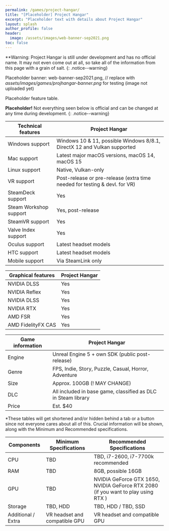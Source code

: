 ```yaml
---
permalink: /games/project-hangar/
title: "[Placeholder] Project Hangar"
excerpt: "Placeholder text with details about Project Hangar"
layout: splash
author_profile: false
header:
  image: /assets/images/web-banner-sep2021.png
toc: false
---
```


**Warning: Project Hangar is still under development and has no official name. It may not even come out at all, so take all of the information from this page with a grain of salt. {: .notice--warning}

Placeholder banner: web-banner-sep2021.png, // replace with _assets/images/games/projhangar-banner.png_ for testing (image not uploaded yet)

Placeholder feature table.

**Placeholder!** Not everything seen below is official and can be changed at any time during development.
{: .notice--warning}

| Technical features | Project Hangar  |
| ------ | ------ |
| Windows support | Windows 10 & 11, possible Windows 8/8.1, DirectX 12 and Vulkan supported |
| Mac support | Latest major macOS versions, macOS 14, macOS 15 |
| Linux support | Native, Vulkan-only |
| VR support | Post-release or pre-release (extra time needed for testing & devl. for VR) |
| SteamDeck support | Yes |
| Steam Workshop support | Yes, post-release |
| SteamVR support | Yes |
| Valve Index support | Yes |
| Oculus support | Latest headset models |
| HTC support | Latest headset models |
| Mobile support | Via SteamLink only |

| Graphical features | Project Hangar  |
| ------ | ------ |
| NVIDIA DLSS | Yes |
| NVIDIA Reflex | Yes |
| NVIDIA DLSS | Yes |
| NVIDIA RTX | Yes |
| AMD FSR | Yes |
| AMD FidelityFX CAS | Yes |

| Game information | Project Hangar  |
| ------ | ------ |
| Engine | Unreal Engine 5 + own SDK (public post-release) |
| Genre | FPS, Indie, Story, Puzzle, Casual, Horror, Adventure |
| Size | Approx. 100GB (! MAY CHANGE) |
| DLC | All included in base game, classified as DLC in Steam library |
| Price | Est. $40 |

*These tables will get shortened and/or hidden behind a tab or a button since not everyone cares about all of this. Crucial information will be shown, along with the Minimum and Recommended specifications.

| Components | Minimum Specifications | Recommended Specifications |
| ------ | ------ | ------ |
| CPU | TBD | TBD, i7-2600, i7-7700k recommended |
| RAM | TBD | 8GB, possible 16GB |
| GPU | TBD | NVIDIA GeForce GTX 1650, NVIDIA GeForce RTX 2080 (if you want to play using RTX ) |
| Storage | TBD, HDD | TBD, HDD / TBD, SSD |
| Additional / Extra | VR headset and compatible GPU | VR headset and compatible GPU |
